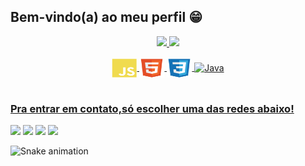 ## Bem-vindo(a) ao meu perfil  😁

 <div align="center">
   <a href="https://github.com/TaissaLima">
   <img width="42%" src="https://github-readme-stats.vercel.app/api?username=TaissaLima&show_icons=true&theme=tokyonight&include_all_commits=true&count_private=true"/>
   <img width="50%"src="https://github-readme-stats.vercel.app/api/top-langs/?username=TaissaLima&layout=compact&langs_count=6&theme=tokyonight"/>

</div>
<div style="display: inline_block" align="center"><br>
  <img align="center" alt="Js" height="30" width="40" src="https://raw.githubusercontent.com/devicons/devicon/master/icons/javascript/javascript-plain.svg">
  <img align="center" alt="HTML" height="30" width="40" src="https://raw.githubusercontent.com/devicons/devicon/master/icons/html5/html5-original.svg">
  <img align="center" alt="CSS" height="30" width="40" src="https://raw.githubusercontent.com/devicons/devicon/master/icons/css3/css3-original.svg">
  <img align="center" alt="Java" height="30" width="40" src="https://cdn.jsdelivr.net/gh/devicons/devicon/icons/java/java-original.svg" />
          
</div>
 
 <br>
 
  ### Pra entrar em contato,só escolher uma das redes abaixo!
 
<div> 
  <a href="https://www.instagram.com/taz_the_devil__/" target="_blank"><img src="https://img.shields.io/badge/-Instagram-%23E4405F?style=for-the-badge&logo=instagram&logoColor=white" target="_blank"></a>
 <a href="https://discord.gg/GwAMYd8jgW" target="_blank"><img src="https://img.shields.io/badge/Discord-7289DA?style=for-the-badge&logo=discord&logoColor=white" target="_blank"></a> 
  <a href = "mailto:taissalima.dev@gmail.com"><img src="https://img.shields.io/badge/-Gmail-%23333?style=for-the-badge&logo=gmail&logoColor=white" target="_blank"></a>
  <a href="https://www.linkedin.com/in/taissalima-b82819254/" target="_blank"><img src="https://img.shields.io/badge/-LinkedIn-%230077B5?style=for-the-badge&logo=linkedin&logoColor=white" target="_blank"></a> 
 
  ![Snake animation](https://github.com/TaissaLima/TaissaLima/blob/output/github-contribution-grid-snake.svg)

</div>
